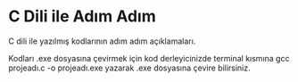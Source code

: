 # C Dili ile Adım Adım
C dili ile yazılmış kodlarının adım adım açıklamaları.

Kodları .exe dosyasına çevirmek için kod derleyicinizde terminal kısmına gcc projeadı.c -o projeadı.exe yazarak .exe dosyasına çevire bilirsiniz.
